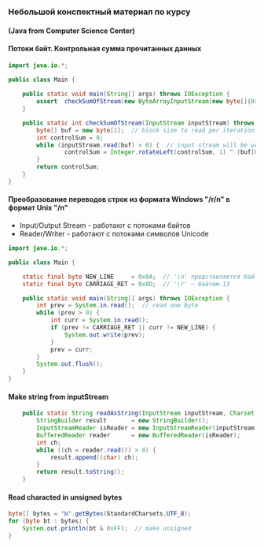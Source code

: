 ### Небольшой конспектный материал по курсу 
#### (Java from Computer Science Center)

#### Потоки байт. Контрольная сумма прочитанных данных

``` Java
import java.io.*;

public class Main {
    
    public static void main(String[] args) throws IOException {
        assert  checkSumOfStream(new ByteArrayInputStream(new byte[]{0x33, 0x45, 0x01})) == 71;
    }

    public static int checkSumOfStream(InputStream inputStream) throws IOException {
        byte[] buf = new byte[1];  // block size to read per iteration
        int controlSum = 0;
        while (inputStream.read(buf) > 0) {  // input stream will be written on buf
                controlSum = Integer.rotateLeft(controlSum, 1) ^ (buf[0] & 0xFF);  // cast to unsigned byte
        }
        return controlSum;
    }
}
```

#### Преобразование переводов строк из формата Windows "/r/n" в формат Unix "/n"

* Input/Output Stream - работают с потоками байтов
* Reader/Writer - работают с потоками символов Unicode

``` Java
import java.io.*;

public class Main {

    static final byte NEW_LINE     = 0x0A;  // '\n' представляется байтом 10, символ
    static final byte CARRIAGE_RET = 0x0D;  // '\r' — байтом 13

    public static void main(String[] args) throws IOException {
        int prev = System.in.read();  // read one byte
        while (prev > 0) {
            int curr = System.in.read();
            if (prev != CARRIAGE_RET || curr != NEW_LINE) {
                System.out.write(prev);
            }
            prev = curr;
        }
        System.out.flush();
    }
}
```
#### Make string from inputStream
``` Java
    public static String readAsString(InputStream inputStream, Charset charset) throws IOException {
        StringBuilder result       = new StringBuilder();
        InputStreamReader isReader = new InputStreamReader(inputStream, charset);
        BufferedReader reader      = new BufferedReader(isReader);
        int ch;
        while ((ch = reader.read()) > 0) {
            result.append((char) ch);
        }
        return result.toString();
    }
```
#### Read characted in unsigned bytes
``` Java
byte[] bytes = "Ы".getBytes(StandardCharsets.UTF_8);
for (byte bt : bytes) {
    System.out.println(bt & 0xFF);  // make unsigned
}
```
